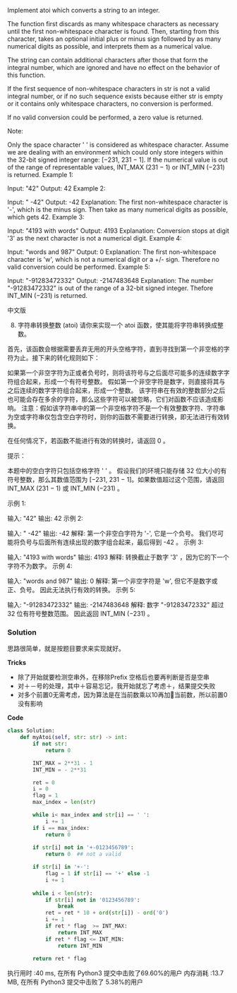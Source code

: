 Implement atoi which converts a string to an integer.

The function first discards as many whitespace characters as necessary until the first non-whitespace character is found. Then, starting from this character, takes an optional initial plus or minus sign followed by as many numerical digits as possible, and interprets them as a numerical value.

The string can contain additional characters after those that form the integral number, which are ignored and have no effect on the behavior of this function.

If the first sequence of non-whitespace characters in str is not a valid integral number, or if no such sequence exists because either str is empty or it contains only whitespace characters, no conversion is performed.

If no valid conversion could be performed, a zero value is returned.

Note:

Only the space character ' ' is considered as whitespace character.
Assume we are dealing with an environment which could only store integers within the 32-bit signed integer range: [−231,  231 − 1]. If the numerical value is out of the range of representable values, INT_MAX (231 − 1) or INT_MIN (−231) is returned.
Example 1:

Input: "42"
Output: 42
Example 2:

Input: "   -42"
Output: -42
Explanation: The first non-whitespace character is '-', which is the minus sign.
             Then take as many numerical digits as possible, which gets 42.
Example 3:

Input: "4193 with words"
Output: 4193
Explanation: Conversion stops at digit '3' as the next character is not a numerical digit.
Example 4:

Input: "words and 987"
Output: 0
Explanation: The first non-whitespace character is 'w', which is not a numerical 
             digit or a +/- sign. Therefore no valid conversion could be performed.
Example 5:

Input: "-91283472332"
Output: -2147483648
Explanation: The number "-91283472332" is out of the range of a 32-bit signed integer.
             Thefore INT_MIN (−231) is returned.


中文版　

 8. 字符串转换整数 (atoi)
请你来实现一个 atoi 函数，使其能将字符串转换成整数。

首先，该函数会根据需要丢弃无用的开头空格字符，直到寻找到第一个非空格的字符为止。接下来的转化规则如下：

如果第一个非空字符为正或者负号时，则将该符号与之后面尽可能多的连续数字字符组合起来，形成一个有符号整数。
假如第一个非空字符是数字，则直接将其与之后连续的数字字符组合起来，形成一个整数。
该字符串在有效的整数部分之后也可能会存在多余的字符，那么这些字符可以被忽略，它们对函数不应该造成影响。
注意：假如该字符串中的第一个非空格字符不是一个有效整数字符、字符串为空或字符串仅包含空白字符时，则你的函数不需要进行转换，即无法进行有效转换。

在任何情况下，若函数不能进行有效的转换时，请返回 0 。

提示：

本题中的空白字符只包括空格字符 ' ' 。
假设我们的环境只能存储 32 位大小的有符号整数，那么其数值范围为 [−231,  231 − 1]。如果数值超过这个范围，请返回  INT_MAX (231 − 1) 或 INT_MIN (−231) 。
 

示例 1:

输入: "42"
输出: 42
示例 2:

输入: "   -42"
输出: -42
解释: 第一个非空白字符为 '-', 它是一个负号。
     我们尽可能将负号与后面所有连续出现的数字组合起来，最后得到 -42 。
示例 3:

输入: "4193 with words"
输出: 4193
解释: 转换截止于数字 '3' ，因为它的下一个字符不为数字。
示例 4:

输入: "words and 987"
输出: 0
解释: 第一个非空字符是 'w', 但它不是数字或正、负号。
     因此无法执行有效的转换。
示例 5:

输入: "-91283472332"
输出: -2147483648
解释: 数字 "-91283472332" 超过 32 位有符号整数范围。 
     因此返回 INT_MIN (−231) 。


### Solution

思路很简单，就是按题目要求来实现就好。

**Tricks**
- 除了开始就要检测空串外，在移除Prefix 空格后也要再判断是否是空串
- 对＋－号的处理，其中＋容易忘记，我开始就忘了考虑＋，结果提交失败
- 对多个前置0无需考虑，因为算法是在当前数乘以10再加当前数，所以前置0没有影响

**Code**

```python
class Solution:
    def myAtoi(self, str: str) -> int:
        if not str:
            return 0 

        INT_MAX = 2**31 - 1 
        INT_MIN = - 2**31 

        ret = 0 
        i = 0
        flag = 1
        max_index = len(str)

        while i< max_index and str[i] == ' ':
            i += 1 
        if i == max_index:
            return 0 
        
        if str[i] not in '+-0123456789':
            return 0  ## not a valid 

        if str[i] in '+-':
            flag = 1 if str[i] == '+' else -1  
            i += 1 
        
        while i < len(str):
            if str[i] not in '0123456789':
                break 
            ret = ret * 10 + ord(str[i]) - ord('0')
            i += 1 
            if ret * flag  >= INT_MAX:
                return INT_MAX 
            if ret * flag <= INT_MIN:
                return INT_MIN 
            
        return ret * flag 

```

执行用时 :40 ms,   在所有 Python3 提交中击败了69.60%的用户
内存消耗 :13.7 MB, 在所有 Python3 提交中击败了 5.38%的用户
